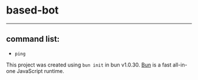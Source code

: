 # based-bot
---
## command list:
- `ping`

This project was created using `bun init` in bun v1.0.30. [Bun](https://bun.sh) is a fast all-in-one JavaScript runtime.
